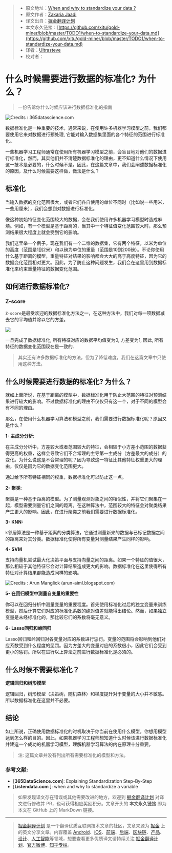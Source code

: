 > * 原文地址：[When and why to standardize your data ?](https://towardsdatascience.com/when-to-standardize-your-data-in-4-minutes-f9282190707e)
> * 原文作者：[Zakaria Jaadi](https://medium.com/@zakaria.jaadi)
> * 译文出自：[掘金翻译计划](https://github.com/xitu/gold-miner)
> * 本文永久链接：[https://github.com/xitu/gold-miner/blob/master/TODO1/when-to-standardize-your-data.md](https://github.com/xitu/gold-miner/blob/master/TODO1/when-to-standardize-your-data.md)
> * 译者：[Ultrasteve](https://github.com/Ultrasteve)
> * 校对者：

# 什么时候需要进行数据的标准化? 为什么？

> 一份告诉你什么时候应该进行数据标准化的指南

![Credits : 365datascience.com](https://cdn-images-1.medium.com/max/NaN/1*dZlwWGNhFco5bmpfwYyLCQ.png)

数据标准化是一种重要的技术，通常来说，在使用许多机器学习模型之前，我们都要使用它来对数据进行预处理, 它能对输入数据集里面的各个特征的范围进行标准化。

一些机器学习工程师通常在使用所有机器学习模型之前，会盲目地对他们的数据进行标准化，然而，其实他们并不清楚数据标准化的理由，更不知道什么情况下使用这一技术是必要的，什么时候不是。因此，在这篇文章中，我们会阐述数据标准化的原因，及什么时候需要这样做，做法是什么？

## 标准化

当输入数据的变化范围很大，或者它们各自使用的单位不同时（比如说一些用米，一些用厘米），我们会想到对数据进行标准化。

像这种初始特征变化范围较大的数据，会在我们使用许多机器学习模型时造成麻烦。例如，有一个模型是基于距离的，当其中一个特征值变化范围较大时，那么预测结果很大程度上就会受到它的影响。

我们这里举一个例子。现在我们有一个二维的数据集，它有两个特征，以米为单位的高度（范围是1到2米）和以磅为单位的重量（范围是10到200磅）。不论你使用什么基于距离的模型，重量特征对结果的影响都会大大的高于高度特征，因为它的数据变化范围相对更大。因此，为了防止这种问题发生，我们会在这里用到数据标准化来约束重量特征的数据变化范围。

## 如何进行数据标准化?

### Z-score

`Z-score`是最受欢迎的数据标准化方法之一，在这种方法中，我们对每一项数据减去它的平均值并除以它的方差。

![](https://cdn-images-1.medium.com/max/NaN/0*AgmY9auxftS9BI73.png)

一旦完成了数据标准化, 所有特征对应的数据平均值变为0, 方差变为1, 因此, 所有特征的数据变化范围现在是一致的.

> 其实还有许多数据标准化的方法，但为了降低难度，我们在这篇文章中只使用这种方法。

## 什么时候需要进行数据的标准化? 为什么？

就如上面所说，在基于距离的模型中，数据标准化用于防止大范围的特征对预测结果进行较大的影响。不过数据标准化的理由不仅仅只有这一个，对于不同的模型会有不同的理由。

那么，在使用什么机器学习算法和模型之前，我们需要进行数据标准化呢？原因又是什么？

**1- 主成分分析:**

在主成分分析中，方差较大或者范围较大的特征，会相较于小方差小范围的数据获得更高的权重，这样会导致它们不合常理的主导第一主成分（方差最大的成分）的变化。为什么说这是不合常理的呢？因为导致这一特征比其他特征权重更大的理由，仅仅是因为它的数据变化范围更大。

通过给予所有特征相同的权重，数据标准化可以防止这一点。

**2- 聚类:**

聚类是一种基于距离的模型。为了测量观测对象之间的相似性，并将它们聚集在一起，模型需要测量它们之间的距离。在这种算法中，范围较大的特征会对聚类结果产生更大的影响。因此，在进行聚类之前我们需要进行数据标准化。

**3- KNN:**

k邻居算法是一种基于距离的分类算法，它通过测量新来的数据与已标记数据之间的距离来对其分类。数据标准化使得所有变量对测量结果产生同样的影响。

**4- SVM**

支持向量机尝试最大化决策平面与支持向量之间的距离。如果一个特征的值很大，那么相较于其他特征它会对计算结果造成更大的影响。数据标准化在这里使得所有特征对计算结果都能造成同样的影响。

![Credits : Arun Manglick ([arun-aiml.blogspot.com](http://arun-aiml.blogspot.com/))](https://cdn-images-1.medium.com/max/2000/0*_taflmQxrsa0vguT.PNG)

**5- 在回归模型中测量自变量的重要性**

你可以在回归分析中测量变量的重要程度。首先使用标准化过后的独立变量来训练模型，然后计算它们对应的标准化系数的绝对值差就能得出结论。然而，如果独立变量是未经标准化的，那比较它们的系数将毫无意义。

**6- Lasso回归和岭回归**

Lasso回归和岭回归对各变量对应的系数进行惩罚。变量的范围将会影响到他们对应系数受到什么程度的惩罚。因为方差大的变量对应的系数很小，因此它们会受到更小的惩罚。所以在进行以上算法之前进行数据标准化是必须的。

## 什么时候不需要标准化？

**逻辑回归和树形模型**

逻辑回归，树形模型（决策树，随机森林）和梯度提升对于变量的大小并不敏感。所以数据标准化在这里并不必要。

## 结论

如上所说，正确使用数据标准化的时机取决于你当前在使用什么模型，你想用模型达到怎么样的目的。因此，如果机器学习工程师想知道什么时候该进行数据标准化并建造一个成功的机器学习模型，理解机器学习算法的内在原理十分重要。

> 注: 这篇文章并没有列出所有需要标准化的模型和方法。

### 参考文献:

* [**365DataScience.com**]: Explaining Standardization Step-By-Step
* [**Listendata.com** ]: when and why to standardize a variable

> 如果发现译文存在错误或其他需要改进的地方，欢迎到 [掘金翻译计划](https://github.com/xitu/gold-miner) 对译文进行修改并 PR，也可获得相应奖励积分。文章开头的 **本文永久链接** 即为本文在 GitHub 上的 MarkDown 链接。

---

> [掘金翻译计划](https://github.com/xitu/gold-miner) 是一个翻译优质互联网技术文章的社区，文章来源为 [掘金](https://juejin.im) 上的英文分享文章。内容覆盖 [Android](https://github.com/xitu/gold-miner#android)、[iOS](https://github.com/xitu/gold-miner#ios)、[前端](https://github.com/xitu/gold-miner#前端)、[后端](https://github.com/xitu/gold-miner#后端)、[区块链](https://github.com/xitu/gold-miner#区块链)、[产品](https://github.com/xitu/gold-miner#产品)、[设计](https://github.com/xitu/gold-miner#设计)、[人工智能](https://github.com/xitu/gold-miner#人工智能)等领域，想要查看更多优质译文请持续关注 [掘金翻译计划](https://github.com/xitu/gold-miner)、[官方微博](http://weibo.com/juejinfanyi)、[知乎专栏](https://zhuanlan.zhihu.com/juejinfanyi)。
